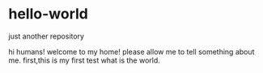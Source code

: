 # hello-world
just another repository

hi humans!
welcome to my home! please allow me to tell something about me.
first,this is my first test what is the world.
